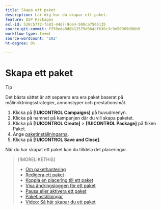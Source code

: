 ```yaml
---
title: Skapa ett paket
description: Lär dig hur du skapar ett paket.
feature: DSP Packages
exl-id: 528c57f2-fa83-44d7-9ce4-509ca7565135
source-git-commit: ff50eda8d8b12579d664cf636c3c9e56069d8bb9
workflow-type: tm+mt
source-wordcount: '102'
ht-degree: 0%

---
```


# Skapa ett paket

>[!TIP]
>
>Det bästa sättet är att separera era era paket baserat på målinriktningsstrategier, annonstyper och prestationsmål.

1. Klicka på **[!UICONTROL Campaigns]** på huvudmenyn.
1. Klicka på namnet på kampanjen där du vill skapa paketet.
1. Klicka på **[!UICONTROL Create]** > **[!UICONTROL Package]** på fliken Paket.
1. Ange [paketinställningarna](package-settings.md).
1. Klicka på **[!UICONTROL Save and Close]**.

När du har skapat ett paket kan du tilldela det placeringar.

>[!MORELIKETHIS]
>
>* [Om pakethantering](package-about.md)
>* [Redigera ett paket](package-edit.md)
>* [Koppla en placering till ett paket](package-attach-placement.md)
>* [Visa ändringsloggen för ett paket](package-change-log.md)
>* [Pausa eller aktivera ett paket](package-pause-activate.md)
>* [Paketinställningar](package-settings.md)
>* [Video: Så här skapar du ett paket](https://experienceleague.adobe.com/docs/advertising-learn/tutorials/dsp/package-create.html)
